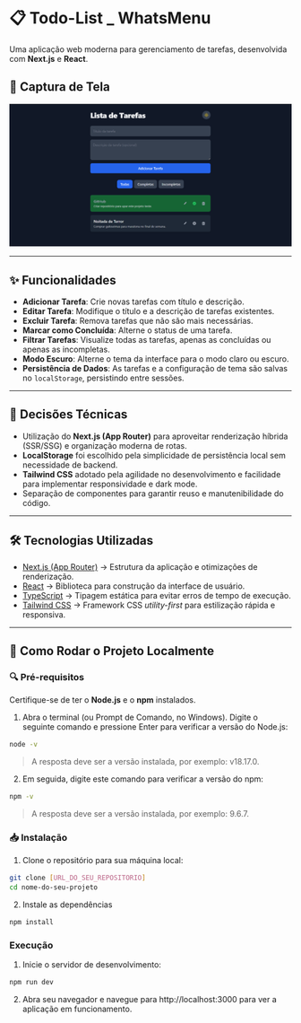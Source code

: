 # 📋 Todo-List _ WhatsMenu
Uma aplicação web moderna para gerenciamento de tarefas, desenvolvida com **Next.js** e **React**.

## 📸 Captura de Tela
<img src="./public/images/TodoList_Screenshot.png" alt="App Screenshot" width="600"/>

---

## ✨ Funcionalidades
- **Adicionar Tarefa**: Crie novas tarefas com título e descrição.
- **Editar Tarefa**: Modifique o título e a descrição de tarefas existentes.
- **Excluir Tarefa**: Remova tarefas que não são mais necessárias.
- **Marcar como Concluída**: Alterne o status de uma tarefa.
- **Filtrar Tarefas**: Visualize todas as tarefas, apenas as concluídas ou apenas as incompletas.
- **Modo Escuro**: Alterne o tema da interface para o modo claro ou escuro.
- **Persistência de Dados**: As tarefas e a configuração de tema são salvas no `localStorage`, persistindo entre sessões.

---

## 🧩 Decisões Técnicas
- Utilização do **Next.js (App Router)** para aproveitar renderização híbrida (SSR/SSG) e organização moderna de rotas.
- **LocalStorage** foi escolhido pela simplicidade de persistência local sem necessidade de backend.
- **Tailwind CSS** adotado pela agilidade no desenvolvimento e facilidade para implementar responsividade e dark mode.
- Separação de componentes para garantir reuso e manutenibilidade do código.

---

## 🛠 Tecnologias Utilizadas
- [Next.js (App Router)](https://nextjs.org/) → Estrutura da aplicação e otimizações de renderização.
- [React](https://react.dev/) → Biblioteca para construção da interface de usuário.
- [TypeScript](https://www.typescriptlang.org/) → Tipagem estática para evitar erros de tempo de execução.
- [Tailwind CSS](https://tailwindcss.com/) → Framework CSS _utility-first_ para estilização rápida e responsiva.

---

## 🚀 Como Rodar o Projeto Localmente
### 🔍 Pré-requisitos
Certifique-se de ter o **Node.js** e o **npm** instalados.

1. Abra o terminal (ou Prompt de Comando, no Windows).
Digite o seguinte comando e pressione Enter para verificar a versão do Node.js:
```bash
node -v
```
> A resposta deve ser a versão instalada, por exemplo: v18.17.0.

2. Em seguida, digite este comando para verificar a versão do npm:
```bash
npm -v
```
> A resposta deve ser a versão instalada, por exemplo: 9.6.7.

### 📥 Instalação
1. Clone o repositório para sua máquina local:
```bash
git clone [URL_DO_SEU_REPOSITORIO]
cd nome-do-seu-projeto
```

2. Instale as dependências
```bash
npm install
```

### Execução
1. Inicie o servidor de desenvolvimento:
```bash
npm run dev
```
2. Abra seu navegador e navegue para http://localhost:3000 para ver a aplicação em funcionamento.
